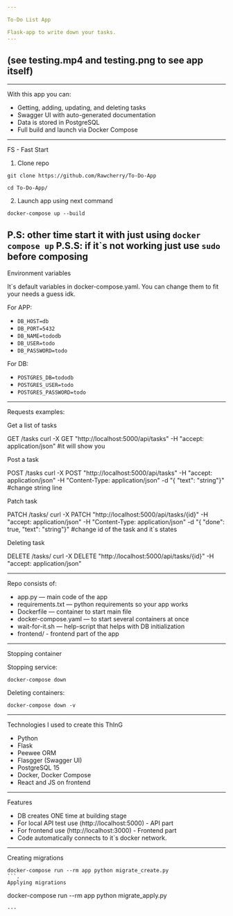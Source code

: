 ```yaml
---

To-Do List App 

Flask-app to write down your tasks.
---
```

(see testing.mp4 and testing.png to see app itself)
---
---
With this app you can:

- Getting, adding, updating, and deleting tasks
- Swagger UI with auto-generated documentation
- Data is stored in PostgreSQL
- Full build and launch via Docker Compose

---
FS - Fast Start
1. Clone repo

```
git clone https://github.com/Rawcherry/To-Do-App
```
```
cd To-Do-App/
```

2. Launch app using next command
```
docker-compose up --build
```
P.S: other time start it with just using ``` docker compose up ```
P.S.S: if it`s not working just use ``` sudo ``` before composing
---
Environment variables

It`s default variables in docker-compose.yaml. You can change them to fit your needs a guess idk.

For APP:
- `DB_HOST=db`
- `DB_PORT=5432`
- `DB_NAME=tododb`
- `DB_USER=todo`
- `DB_PASSWORD=todo`

For DB:
- `POSTGRES_DB=tododb`
- `POSTGRES_USER=todo`
- `POSTGRES_PASSWORD=todo`

---
Requests examples:

Get a list of tasks

GET /tasks
curl -X GET "http://localhost:5000/api/tasks" -H "accept: application/json" 
                                                                           #it will show you 

Post a task

POST /tasks
curl -X POST "http://localhost:5000/api/tasks" -H "accept: application/json" -H "Content-Type: application/json" -d "{ \"text\": \"string\"}"                            #change string line


Patch task 

PATCH /tasks/<id>
curl -X PATCH "http://localhost:5000/api/tasks/{id}" -H "accept: application/json" -H "Content-Type: application/json" -d "{ \"done\": true, \"text\": \"string\"}"           #change id of the task and it`s states


Deleting task

DELETE /tasks/<id>
curl -X DELETE "http://localhost:5000/api/tasks/{id}" -H "accept: application/json"


---
Repo consists of:

- app.py — main code of the app
- requirements.txt — python requirements so your app works
- Dockerfile — container to start main file
- docker-compose.yaml — to start several containers at once
- wait-for-it.sh — help-script that helps with DB initialization
- frontend/ - frontend part of the app


---
Stopping container

Stopping service:
```
docker-compose down
```

Deleting containers:
```
docker-compose down -v
```

---
Technologies I used to create this ThInG

- Python 
- Flask 
- Peewee ORM
- Flasgger (Swagger UI)
- PostgreSQL 15
- Docker, Docker Compose
- React and JS on frontend


---
Features

- DB creates ONE time at building stage
- For local API test use  (http://localhost:5000) - API part
- For frontend use (http://localhost:3000) - Frontend part
- Code automatically connects to it`s docker network.


---
Creating migrations
```
docker-compose run --rm app python migrate_create.py
```.
Applying migrations
```
docker-compose run --rm app python migrate_apply.py
```
---
